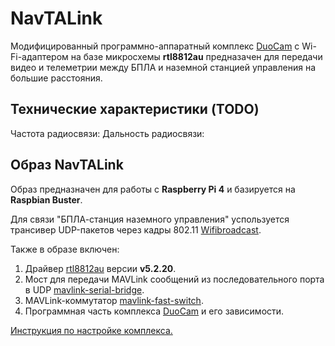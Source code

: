 # NavTALink
Модифицированный программно-аппаратный комплекс [DuoCam](duocam.md) с Wi-Fi-адаптером на базе микросхемы **rtl8812au** предназачен для передачи видео и телеметрии между БПЛА и наземной станцией управления на большие расстояния.

## Технические характеристики (TODO)
Частота радиосвязи:
Дальность радиосвязи:

## Образ NavTALink
Образ предназначен для работы с **Raspberry Pi 4** и базируется на **Raspbian Buster**.

Для связи "БПЛА-станция наземного управления" успользуется трансивер UDP-пакетов через кадры 802.11 [Wifibroadcast](https://github.com/svpcom/wifibroadcast).

Также в образе включен:
1. Драйвер [rtl8812au](https://github.com/aircrack-ng/rtl8812au.git) версии **v5.2.20**.
2. Мост для передачи MAVLink сообщений из последовательного порта в UDP [mavlink-serial-bridge](https://github.com/CopterExpress/mavlink-serial-bridge.git).
3. MAVLink-коммутатор [mavlink-fast-switch](https://github.com/CopterExpress/mavlink-fast-switch.git).
4. Программная часть комплекса [DuoCam](duocam.md) и его зависимости.

[Инструкция по настройке комплекса.](navtalink_setup.md)
